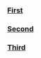 ### [First](https://outdatedlasagna.github.io/HTMLCSSJS/My_Site/)
### [Second](https://outdatedlasagna.github.io/HTMLCSSJS/Dicee_Game/)
### [Third](https://outdatedlasagna.github.io/HTMLCSSJS/Drum_Kit_Project/)


